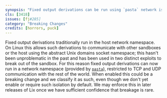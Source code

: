 ```yaml
---
synopsis: "Fixed output derivations can be run using `pasta` network isolation"
cls: [3418]
issues: [fj#285]
category: "Breaking Changes"
credits: [horrors, puck]
---
```


Fixed output derivations traditionally run in the host network namespace.
On Linux this allows such derivations to communicate with other sandboxes
or the host using the abstract Unix domains socket namespace; this hasn't
been unproblematic in the past and has been used in two distinct exploits
to break out of the sandbox. For this reason fixed output derivations can
now run in a network namespace (provided by [`pasta`]), restricted to TCP
and UDP communication with the rest of the world. When enabled this could
be a breaking change and we classify it as such, even though we don't yet
enable or require such isolation by default. We may enforce this in later
releases of Lix once we have sufficient confidence that breakage is rare.

[`pasta`]: https://passt.top/
